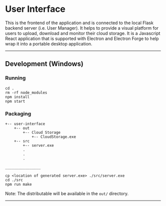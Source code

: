 # User Interface

This is the frontend of the application and is connected to the local Flask backend server (i.e. User Manager). It helps to provide a visual platform for users to upload, download and monitor their cloud storage. It is a Javascript React application that is supported with Electron and Electron Forge to help wrap it into a portable desktop application.

---

## Development (Windows)

### Running
```
cd .
rm -rf node_modules
npm install
npm start
```

### Packaging
```
+-- user-interface
    +-- out
        +-- Cloud Storage
            +-- CloudStorage.exe
    +-- src
        +-- server.exe
        .
        .
        .

________________

cp <location of generated server.exe> ./src/server.exe
cd ./src
npm run make
```
Note: The distributable will be available in the `out/` directory.

---

